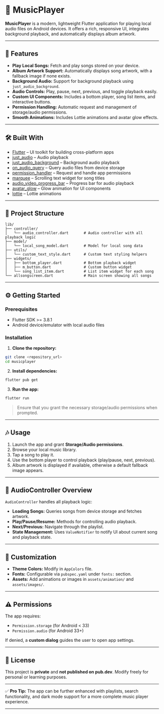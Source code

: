 # 🎵 MusicPlayer

**MusicPlayer** is a modern, lightweight Flutter application for playing local audio files on Android devices. It offers a rich, responsive UI, integrates background playback, and automatically displays album artwork.

---

## 📌 Features

* **Play Local Songs:** Fetch and play songs stored on your device.
* **Album Artwork Support:** Automatically displays song artwork, with a fallback image if none exists.
* **Background Audio:** Support for background playback using `just_audio_background`.
* **Audio Controls:** Play, pause, next, previous, and toggle playback easily.
* **Custom UI Components:** Includes a bottom player, song list items, and interactive buttons.
* **Permission Handling:** Automatic request and management of storage/audio permissions.
* **Smooth Animations:** Includes Lottie animations and avatar glow effects.

---

## 🛠️ Built With

* [Flutter](https://flutter.dev/) – UI toolkit for building cross-platform apps
* [just\_audio](https://pub.dev/packages/just_audio) – Audio playback
* [just\_audio\_background](https://pub.dev/packages/just_audio_background) – Background audio playback
* [on\_audio\_query](https://pub.dev/packages/on_audio_query) – Query audio files from device storage
* [permission\_handler](https://pub.dev/packages/permission_handler) – Request and handle app permissions
* [marquee](https://pub.dev/packages/marquee) – Scrolling text widget for song titles
* [audio\_video\_progress\_bar](https://pub.dev/packages/audio_video_progress_bar) – Progress bar for audio playback
* [avatar\_glow](https://pub.dev/packages/avatar_glow) – Glow animation for UI components
* [lottie](https://pub.dev/packages/lottie) – Lottie animations

---

## 📂 Project Structure

```
lib/
├── controller/
│   └── audio_controller.dart       # Audio controller with all playback logic
├── model/
│   └── local_song_model.dart       # Model for local song data
├── utils/
│   └── custom_text_style.dart      # Custom text styling helpers
├── widgets/
│   ├── bottom_player.dart          # Bottom playback widget
│   ├── m_button.dart               # Custom button widget
│   └── song_list_item.dart         # List item widget for each song
└── allsongscreen.dart              # Main screen showing all songs
```

---

## ⚙️ Getting Started

### Prerequisites

* Flutter SDK >= 3.8.1
* Android device/emulator with local audio files

### Installation

1. **Clone the repository:**

```bash
git clone <repository_url>
cd musicplayer
```

2. **Install dependencies:**

```bash
flutter pub get
```

3. **Run the app:**

```bash
flutter run
```

> Ensure that you grant the necessary storage/audio permissions when prompted.

---

## 🎶 Usage

1. Launch the app and grant **Storage/Audio permissions**.
2. Browse your local music library.
3. Tap a song to play it.
4. Use the bottom player to control playback (play/pause, next, previous).
5. Album artwork is displayed if available, otherwise a default fallback image appears.

---

## 🔧 AudioController Overview

`AudioController` handles all playback logic:

* **Loading Songs:** Queries songs from device storage and fetches artwork.
* **Play/Pause/Resume:** Methods for controlling audio playback.
* **Next/Previous:** Navigate through the playlist.
* **State Management:** Uses `ValueNotifier` to notify UI about current song and playback state.

---

## 🎨 Customization

* **Theme Colors:** Modify in `AppColors` file.
* **Fonts:** Configurable via `pubspec.yaml` under `fonts:` section.
* **Assets:** Add animations or images in `assets/animation/` and `assets/images/`.

---

## ⚠️ Permissions

The app requires:

* `Permission.storage` (for Android < 33)
* `Permission.audio` (for Android 33+)

If denied, a **custom dialog** guides the user to open app settings.

---

## 📄 License

This project is **private** and **not published on pub.dev**. Modify freely for personal or learning purposes.

---

✅ **Pro Tip:** The app can be further enhanced with playlists, search functionality, and dark mode support for a more complete music player experience.

---
